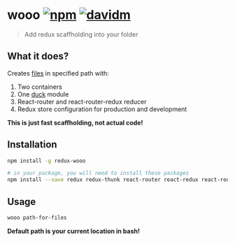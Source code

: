 # wooo [![npm](https://img.shields.io/npm/v/redux-wooo.svg)]() [![davidm](https://david-dm.org/kocisov/wooo.svg)]()
> Add redux scaffholding into your folder

## What it does?
Creates [files](https://github.com/Kocisov/wooo/tree/master/files) in specified path with:
  1. Two containers
  2. One [duck](https://github.com/erikras/ducks-modular-redux) module
  3. React-router and react-router-redux reducer
  4. Redux store configuration for production and development

**This is just fast scaffholding, not actual code!**

## Installation
```bash
npm install -g redux-wooo

# in your package, you will need to install these packages
npm install --save redux redux-thunk react-router react-redux react-router-redux
```

## Usage
```bash
wooo path-for-files
```

**Default path is your current location in bash!**